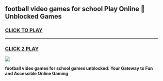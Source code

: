 
## football video games for school Play Online 👋 Unblocked Games
<h3>
<a href="https://news.freeplayer.one?title=football_video_games_for_school&ref=17GH">CLICK TO PLAY</a></h3>
<hr>

<h3>
<a href="https://news.freeplayer.one?title=football_video_games_for_school&ref=17GH">CLICK 2 PLAY</a>
  
</h3>

<a href="https://news.freeplayer.one?title=football_video_games_for_school&ref=17GH/"><img src="https://clearcache.store/games.png"></a>


**football video games for school games unblocked: Your Gateway to Fun and Accessible Online Gaming**

